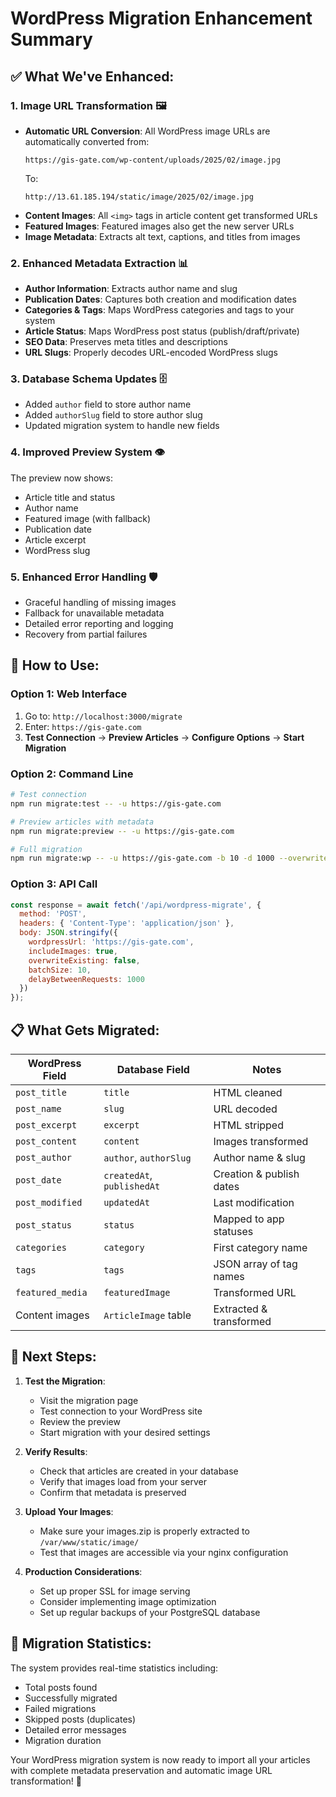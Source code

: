 # WordPress Migration Enhancement Summary

## ✅ What We've Enhanced:

### 1. **Image URL Transformation** 🖼️
- **Automatic URL Conversion**: All WordPress image URLs are automatically converted from:
  ```
  https://gis-gate.com/wp-content/uploads/2025/02/image.jpg
  ```
  To:
  ```
  http://13.61.185.194/static/image/2025/02/image.jpg
  ```
- **Content Images**: All `<img>` tags in article content get transformed URLs
- **Featured Images**: Featured images also get the new server URLs
- **Image Metadata**: Extracts alt text, captions, and titles from images

### 2. **Enhanced Metadata Extraction** 📊
- **Author Information**: Extracts author name and slug
- **Publication Dates**: Captures both creation and modification dates
- **Categories & Tags**: Maps WordPress categories and tags to your system
- **Article Status**: Maps WordPress post status (publish/draft/private)
- **SEO Data**: Preserves meta titles and descriptions
- **URL Slugs**: Properly decodes URL-encoded WordPress slugs

### 3. **Database Schema Updates** 🗄️
- Added `author` field to store author name
- Added `authorSlug` field to store author slug
- Updated migration system to handle new fields

### 4. **Improved Preview System** 👁️
The preview now shows:
- Article title and status
- Author name
- Featured image (with fallback)
- Publication date
- Article excerpt
- WordPress slug

### 5. **Enhanced Error Handling** 🛡️
- Graceful handling of missing images
- Fallback for unavailable metadata
- Detailed error reporting and logging
- Recovery from partial failures

## 🚀 **How to Use:**

### Option 1: Web Interface
1. Go to: `http://localhost:3000/migrate`
2. Enter: `https://gis-gate.com`
3. **Test Connection** → **Preview Articles** → **Configure Options** → **Start Migration**

### Option 2: Command Line
```bash
# Test connection
npm run migrate:test -- -u https://gis-gate.com

# Preview articles with metadata
npm run migrate:preview -- -u https://gis-gate.com

# Full migration
npm run migrate:wp -- -u https://gis-gate.com -b 10 -d 1000 --overwrite
```

### Option 3: API Call
```javascript
const response = await fetch('/api/wordpress-migrate', {
  method: 'POST',
  headers: { 'Content-Type': 'application/json' },
  body: JSON.stringify({
    wordpressUrl: 'https://gis-gate.com',
    includeImages: true,
    overwriteExisting: false,
    batchSize: 10,
    delayBetweenRequests: 1000
  })
});
```

## 📋 **What Gets Migrated:**

| WordPress Field | Database Field | Notes |
|----------------|---------------|-------|
| `post_title` | `title` | HTML cleaned |
| `post_name` | `slug` | URL decoded |
| `post_excerpt` | `excerpt` | HTML stripped |
| `post_content` | `content` | Images transformed |
| `post_author` | `author`, `authorSlug` | Author name & slug |
| `post_date` | `createdAt`, `publishedAt` | Creation & publish dates |
| `post_modified` | `updatedAt` | Last modification |
| `post_status` | `status` | Mapped to app statuses |
| `categories` | `category` | First category name |
| `tags` | `tags` | JSON array of tag names |
| `featured_media` | `featuredImage` | Transformed URL |
| Content images | `ArticleImage` table | Extracted & transformed |

## 🔧 **Next Steps:**

1. **Test the Migration**:
   - Visit the migration page
   - Test connection to your WordPress site
   - Review the preview
   - Start migration with your desired settings

2. **Verify Results**:
   - Check that articles are created in your database
   - Verify that images load from your server
   - Confirm that metadata is preserved

3. **Upload Your Images**:
   - Make sure your images.zip is properly extracted to `/var/www/static/image/`
   - Test that images are accessible via your nginx configuration

4. **Production Considerations**:
   - Set up proper SSL for image serving
   - Consider implementing image optimization
   - Set up regular backups of your PostgreSQL database

## 🎯 **Migration Statistics:**
The system provides real-time statistics including:
- Total posts found
- Successfully migrated
- Failed migrations
- Skipped posts (duplicates)
- Detailed error messages
- Migration duration

Your WordPress migration system is now ready to import all your articles with complete metadata preservation and automatic image URL transformation! 🎉